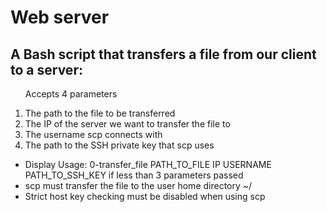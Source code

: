 <h1>Web server</h1>
<h2>A Bash script that transfers a file from our client to a server:</h2>
<ul>Accepts 4 parameters</ul>
<ol>
<li>The path to the file to be transferred</li>
<li>The IP of the server we want to transfer the file to</li>
<li>The username scp connects with</li>
<li>The path to the SSH private key that scp uses</li>
</ol>
<ul>
<li>Display Usage: 0-transfer_file PATH_TO_FILE IP USERNAME PATH_TO_SSH_KEY if less than 3 parameters passed</li>
<li>scp must transfer the file to the user home directory ~/</li>
<li>Strict host key checking must be disabled when using scp</li>
</ul>
